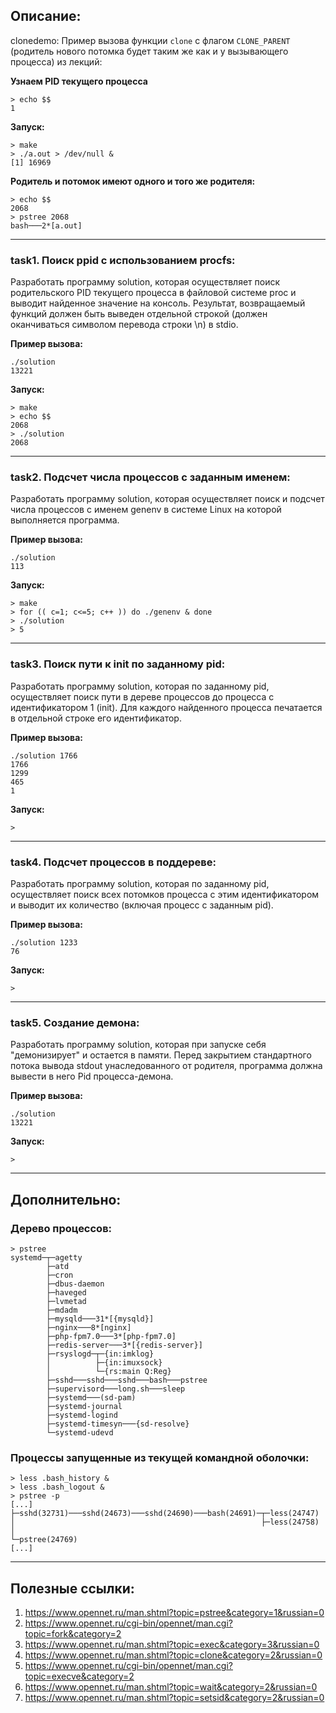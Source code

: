 ## Описание:

clonedemo: Пример вызова функции `clone` с флагом `CLONE_PARENT` (родитель нового потомка будет таким же как и у вызывающего процесса) из лекций:

**Узнаем PID текущего процесса**
```
> echo $$
1
```

**Запуск:**
```
> make
> ./a.out > /dev/null &
[1] 16969
```

**Родитель и потомок имеют одного и того же родителя:**
```
> echo $$
2068
> pstree 2068
bash───2*[a.out]
```

-----------------------------------------------------------------------------------

### task1. Поиск ppid c использованием procfs:

Разработать программу solution, которая осуществляет поиск родительского PID текущего процесса в файловой системе proc и выводит найденное значение на консоль. Результат, возвращаемый функций должен быть выведен отдельной строкой (должен оканчиваться символом перевода строки \n) в stdio.

**Пример вызова:**
```
./solution
13221
```

**Запуск:**
```
> make
> echo $$
2068
> ./solution
2068
```

-----------------------------------------------------------------------------------
   
### task2. Подсчет числа процессов с заданным именем:

Разработать программу solution, которая осуществляет поиск и подсчет числа процессов с именем genenv в системе Linux на которой выполняется программа.

**Пример вызова:**
```
./solution
113
```

**Запуск:**
```
> make
> for (( c=1; c<=5; c++ )) do ./genenv & done
> ./solution
> 5
```

-----------------------------------------------------------------------------------

### task3. Поиск пути к init по заданному pid:

Разработать программу solution, которая по заданному pid, осуществляет поиск пути в дереве процессов до процесса с идентификатором 1 (init). Для каждого найденного процесса печатается в отдельной строке его идентификатор.

**Пример вызова:**
```
./solution 1766
1766
1299
465
1
```

**Запуск:**
```
>
```

-----------------------------------------------------------------------------------

### task4. Подсчет процессов в поддереве:

Разработать программу solution, которая по заданному pid, осуществляет поиск всех потомков процесса с этим идентификатором и выводит их количество (включая процесс с заданным pid).

**Пример вызова:**
```
./solution 1233
76
```

**Запуск:**
```
>
```

-----------------------------------------------------------------------------------

### task5. Создание демона:

Разработать программу solution, которая при запуске себя "демонизирует" и остается в памяти. Перед закрытием стандартного потока вывода stdout унаследованного от родителя, программа должна вывести в него Pid процесса-демона.

**Пример вызова:**
```
./solution
13221
```

**Запуск:**
```
>
```

-----------------------------------------------------------------------------------

## Дополнительно:

### Дерево процессов:

```
> pstree
systemd─┬─agetty
        ├─atd
        ├─cron
        ├─dbus-daemon
        ├─haveged
        ├─lvmetad
        ├─mdadm
        ├─mysqld───31*[{mysqld}]
        ├─nginx───8*[nginx]
        ├─php-fpm7.0───3*[php-fpm7.0]
        ├─redis-server───3*[{redis-server}]
        ├─rsyslogd─┬─{in:imklog}
        │          ├─{in:imuxsock}
        │          └─{rs:main Q:Reg}
        ├─sshd───sshd───sshd───bash───pstree
        ├─supervisord───long.sh───sleep
        ├─systemd───(sd-pam)
        ├─systemd-journal
        ├─systemd-logind
        ├─systemd-timesyn───{sd-resolve}
        └─systemd-udevd
```

### Процессы запущенные из текущей командной оболочки:

```
> less .bash_history &
> less .bash_logout &
> pstree -p
[...]
├─sshd(32731)───sshd(24673)───sshd(24690)───bash(24691)─┬─less(24747)
│                                                       ├─less(24758)
│                                                       └─pstree(24769)
[...]
```
-----------------------------------------------------------------------------------

## Полезные ссылки:
1. https://www.opennet.ru/man.shtml?topic=pstree&category=1&russian=0
1. https://www.opennet.ru/cgi-bin/opennet/man.cgi?topic=fork&category=2
1. https://www.opennet.ru/man.shtml?topic=exec&category=3&russian=0
1. https://www.opennet.ru/man.shtml?topic=clone&category=2&russian=0
1. https://www.opennet.ru/cgi-bin/opennet/man.cgi?topic=execve&category=2
1. https://www.opennet.ru/man.shtml?topic=wait&category=2&russian=0
1. https://www.opennet.ru/man.shtml?topic=setsid&category=2&russian=0
